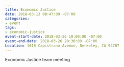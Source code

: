 ```yaml
---
title: Economic Justice
date: 2018-03-13 08:47:00 -07:00
categories:
- event
tags:
- economic-justice
event-start-date: 2018-03-26 19:00:00 -07:00
event-end-date: 2018-03-26 20:30:00 -07:00
Location: 1618 Capistrano Avenue, Berkeley, CA 94707
---
```


Economic Justice team meeting